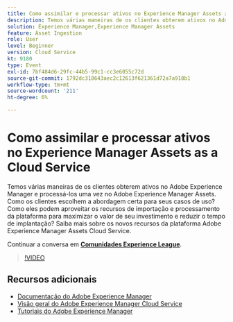 ```yaml
---
title: Como assimilar e processar ativos no Experience Manager Assets as a Cloud Service
description: Temos várias maneiras de os clientes obterem ativos no Adobe Experience Manager e processá-los uma vez no Adobe Experience Manager Assets. Como os clientes escolhem a abordagem certa para seus casos de uso? Como eles podem aproveitar os recursos de importação e processamento da plataforma para maximizar o valor de seu investimento e reduzir o tempo de implantação? Saiba mais sobre os novos recursos da plataforma Adobe Experience Manager Assets Cloud Service.
solution: Experience Manager,Experience Manager Assets
feature: Asset Ingestion
role: User
level: Beginner
version: Cloud Service
kt: 9180
type: Event
exl-id: 7bf484d6-29fc-44b5-99c1-cc3e6055c72d
source-git-commit: 1792dc318643aec2c12613f621361d72a7a918b1
workflow-type: tm+mt
source-wordcount: '211'
ht-degree: 6%

---
```


# Como assimilar e processar ativos no Experience Manager Assets as a Cloud Service

Temos várias maneiras de os clientes obterem ativos no Adobe Experience Manager e processá-los uma vez no Adobe Experience Manager Assets. Como os clientes escolhem a abordagem certa para seus casos de uso? Como eles podem aproveitar os recursos de importação e processamento da plataforma para maximizar o valor de seu investimento e reduzir o tempo de implantação? Saiba mais sobre os novos recursos da plataforma Adobe Experience Manager Assets Cloud Service.

Continuar a conversa em **[Comunidades Experience League](https://adobe.ly/2Zq7dlg)**.

>[!VIDEO](https://video.tv.adobe.com/v/337773/?quality=12&learn=on&hidetitle=true)

## Recursos adicionais

- [Documentação do Adobe Experience Manager ](https://experienceleague.adobe.com/docs/experience-manager-cloud-service.html?lang=pt-BR)
- [Visão geral do Adobe Experience Manager Cloud Service](https://experienceleague.adobe.com/docs/experience-manager-cloud-service/overview/home.html)
- [Tutoriais do Adobe Experience Manager](https://experienceleague.adobe.com/docs/experience-manager-tutorials.html)
